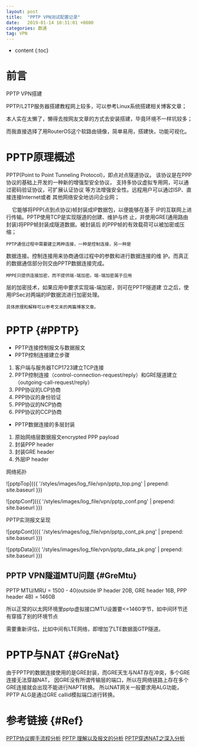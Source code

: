 ```yaml
---
layout: post
title:  "PPTP VPN测试配置记录"
date:   2019-01-14 10:31:01 +0800
categories: 数通
tag: VPN
---
```


* content
{:toc}


前言
====================================
PPTP VPN搭建

PPTP/L2TP服务器搭建教程网上较多，可以参考Linux系统搭建相关博客文章；

本人实在太懒了，懒得去按网友文章的方式去安装搭建，毕竟环境不一样坑较多；

而我直接选择了用RouterOS这个软路由镜像，简单易用，搭建快，功能可视化。

PPTP原理概述
====================================
PPTP(Point to Point Tunneling Protocol)，即点对点隧道协议。
该协议是在PPP协议的基础上开发的一种新的增强型安全协议，
支持多协议虚拟专用网，可以通过密码验证协议，可扩展认证协议
等方法增强安全性。远程用户可以通过ISP、直接连接Internet或者
其他网络安全地访问企业网；

    它能够将PPP(点到点协议)帧封装成IP数据包，以便能够在基于
IP的互联网上进行传输。PPTP使用TCP是实现隧道的创建、维护与终
止，并使用GRE(通用路由封装)将PPP帧封装成隧道数据。被封装后
的PPP帧的有效载荷可以被加密或压缩；

    PPTP通信过程中需要建立两种连接，一种是控制连接，另一种是
数据连接。控制连接用来协商通信过程中的参数和进行数据连接的维
护。而真正的数据通信部分则交由PPTP数据连接完成。

    MPPE只提供连接加密，而不提供端-端加密。端-端加密属于应用
层的加密技术，如果应用中要求实现端-端加密，则可在PPTP隧道建
立之后，使用IPSec对两端的IP数据流进行加密处理。

    具体原理和解释可以参考文末的两篇博客文章。

PPTP                                                    {#PPTP}
====================================
+ PPTP连接控制报文与数据报文
+ PPTP控制连接建立步骤
1. 客户端与服务器TCP1723建立TCP连接
2. PPTP控制连接（control-connection-request/reply）和GRE隧道建立（outgoing-call-request/reply）
3. PPP协议的LCP协商
4. PPP协议的身份验证
5. PPP协议的NCP协商
6. PPP协议的CCP协商
+ PPTP数据连接的多层封装
1. 原始网络层数据报文encrypted PPP payload
2. 封装PPP header
3. 封装GRE header
4. 外层IP header

网络拓扑

![pptpTop]({{ '/styles/images/log_file/vpn/pptp_top.png' | prepend: site.baseurl  }})

![pptpConf]({{ '/styles/images/log_file/vpn/pptp_conf.png' | prepend: site.baseurl  }})

PPTP实测报文呈现

![pptpCont]({{ '/styles/images/log_file/vpn/pptp_cont_pk.png' | prepend: site.baseurl  }})

![pptpData]({{ '/styles/images/log_file/vpn/pptp_data_pk.png' | prepend: site.baseurl  }})


PPTP VPN隧道MTU问题                                                    {#GreMtu}
------------------------------------

PPTP MTU/MRU = 1500 - 40(outside IP header 20B, GRE header 16B, PPP header 4B) = 1460B

所以正常的以太网环境里pptp虚拟接口MTU设置要<=1460字节，如中间环节还有穿插了别的环境节点

需要重新评估，比如中间有LTE网络，即增加了LTE数据面GTP隧道。

PPTP与NAT                                                    {#GreNat}
====================================
由于PPTP的数据连接使用的是GRE封装，而GRE天生与NAT存在冲突，多个GRE连接无法穿越NAT，
因GRE没有所谓传输层的端口，所以在网络链路上存在多个GRE连接就会出现不能进行NAPT转换。
所以NAT网关一般要求用ALG功能，PPTP ALG是通过GRE callid模拟端口进行转换。

参考链接                                                    {#Ref}
====================================
[PPTP协议握手流程分析](https://blog.csdn.net/hdxlzh/article/details/46711901)
[PPTP 理解以及报文的分析](https://blog.csdn.net/zhaqiwen/article/details/10083025)
[PPTP穿透NAT之深入分析](https://blog.csdn.net/eydwyz/article/details/54879787)
